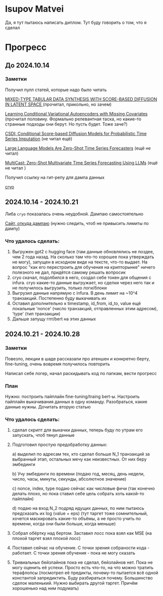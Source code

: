 # Isupov Matvei

Да, я тут пытаюсь написать диплом. Тут буду говорить о том, что я сделал 


# Прогресс

## До 2024.10.14

### Заметки
Получил пулл статей, которые надо было читать 

[MIXED-TYPE TABULAR DATA SYNTHESIS WITH
SCORE-BASED DIFFUSION IN LATENT SPACE
](https://arxiv.org/pdf/2310.09656) (прочитал, прикольно, но зачем)

[Learning Conditional Variational Autoencoders with Missing Covariates](https://arxiv.org/pdf/2203.01218) (прочитал половину. Формально релевантная таска, но какие-то странные подходы они берут. Но пусть будет. Тоже заче?)

[CSDI: Conditional Score-based Diffusion Models for
Probabilistic Time Series Imputation](https://arxiv.org/pdf/2107.03502) (не читал ещё)

[Large Language Models Are
Zero-Shot Time Series Forecasters](https://arxiv.org/pdf/2310.07820) (ещё не читал)

[MultiCast: Zero-Shot Multivariate Time Series
Forecasting Using LLMs](https://arxiv.org/pdf/2405.14748)
(ещё не читал )

Получил ссылку на гит-репу для дампа данных

[cryo](https://github.com/paradigmxyz/cryo)

## 2024.10.14 - 2024.10.21

Либа `cryo` показалась очень неудобной. Дампаю самостоятельно

[Сайт, откуда дампаю](https://app.infura.io/)
(нужно следить, чтоб не привысить лимиты по дампу)

### Что удалось сделать:
1) Выгружен gpt2 с hugging face (там данные обновлялись не поздее, чем 2 года назад. На сколько там что-то хорошее пока утверждать не могу), запущен в исходном виде на тексте, что-то выдает. На вопрос "как его перестроить для обучения на крипторынке" ничего полезного не дал, придётся самому решать вопросик
2) cryo скачал, подолбился в него, создал себе токен для общения с infura. cryo какие-то данные выгружает, но сделки через него так и не получилось выгрузить, только логи/блоки
3) Выгрузил данные напрямую с infura. В день лимит на ~10^4 транзакций. Постепенно буду выкачивать их
4) Оставил дополнительно к timestamp, id_from, id_to, value ещё локальные 'nonce' (число транзакций, отправленных этим адресом), 'type' (тип транзакции)
5) Дальше запущу гпт/bert на этих данных

## 2024.10.21 - 2024.10.28

### Заметки
Повезло, лекции в шаде рассказали про атеншен и конкретно берту, fine-tuning, очень вовремя получилось повторить

Написал себе логер, начал раскидывать код по папкам, вести прогресс


### План
Нужно: построить пайплайн fine-tuning/traing bert-ы. Настроить пайплайн выкачивания данных в одну команду. Разобраться, какие данные нужны. Дочитать вторую статью

### Что удалось сделать:
1) сделал скрипт для выкачки данных, теперь буду по утрам его запускать, чтоб тянул данные

2) Подготовил простую предобработку данных:
    
    a) выделил по адресам тех, кто сделал больше N_1 транзакций за выбранный этап, остальных мечу как неизвестных. От них беру эмбединги
    
    b) Учу эмбединги по времени (подаю год, месяц, день недели, число, часы, минуты, секунды, абсолютное значение)
    
    c) nonce, index, type подаю сейчас как числовые фичи (так конечно делать плохо, но пока ставил себе цель собрать хоть какой-то пайплайн) 
    
    d) подаю на вход N_2 подряд идущих данных, по ним пытаюсь предсказать их  log (value + eps) (тут таргет тоже сомнительный, хочется маскировать какие-то объёмы, а не просто учить по времени, когда они были больше, когда меньше)

3) Собрал обёртку над бертом. Заставил лосс пока взял как MSE (на плохой таргет взял плохой лосс)

4) Поставил сейчас на обучение. С точки зрения собраности кода - работает. С точки зрения обучения - пока не могу сказать
5) Тривиальных бейзлайнов пока не сделал, бейзлайнов нет. Пока не могу оценить её успехи. Просто есть что-то, на что можно тратить терафлопсы 
(посмотрел её предикты, почему-то пытается всё одной константой запредиктить. Буду разбираться почему. Большинство сделок маленький. Нужно выбирать другой таргет. Причём хорошенько над ним подумать)